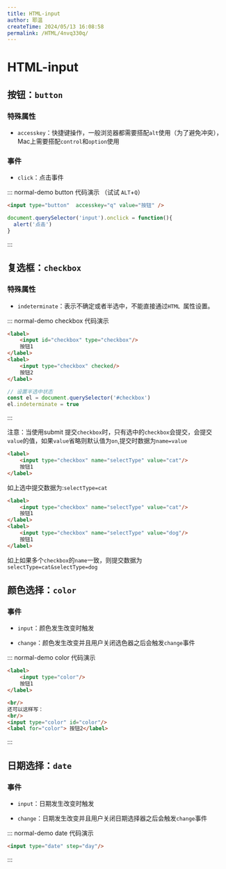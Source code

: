 ```yaml
---
title: HTML-input
author: 耶温
createTime: 2024/05/13 16:08:58
permalink: /HTML/4nvq330q/
---
```

# HTML-input

## 按钮：`button`

### 特殊属性
- `accesskey`：快捷键操作，一般浏览器都需要搭配`alt`使用（为了避免冲突），Mac上需要搭配`control`和`option`使用

### 事件
-   `click`：点击事件

::: normal-demo button 代码演示 （试试 `ALT`+`Q`）

```html
<input type="button"  accesskey="q" value="按钮" />
```
```javascript
document.querySelector('input').onclick = function(){
  alert('点击')
}
```

:::

## 复选框：`checkbox`

### 特殊属性
-   `indeterminate`：表示不确定或者半选中，不能直接通过`HTML `属性设置。

::: normal-demo checkbox 代码演示

```html
<label>
    <input id="checkbox" type="checkbox"/>
    按钮1
</label>
<label>
    <input type="checkbox" checked/>
    按钮2
</label>
```
```js
// 设置半选中状态
const el = document.querySelector('#checkbox')
el.indeterminate = true
```
:::


注意：当使用submit 提交`checkbox`时，只有选中的`checkbox`会提交，会提交`value`的值，如果`value`省略则默认值为`on`,提交时数据为`name=value`

```html
<label>
    <input type="checkbox" name="selectType" value="cat"/>
    按钮1
</label>
```
如上选中提交数据为:`selectType=cat`
```html
<label>
    <input type="checkbox" name="selectType" value="cat"/>
    按钮1
</label>
<label>
    <input type="checkbox" name="selectType" value="dog"/>
    按钮1
</label>
```
如上如果多个`checkbox`的`name`一致，则提交数据为`selectType=cat&selectType=dog`


## 颜色选择：`color`

### 事件

-   `input`：颜色发生改变时触发

-   `change`：颜色发生改变并且用户关闭选色器之后会触发`change`事件


::: normal-demo color 代码演示

```html
<label>
    <input type="color"/>
    按钮1
</label>

<br/>
还可以这样写：
<br/>
<input type="color" id="color"/>
<label for="color"> 按钮2</label>

```
:::

## 日期选择：`date`

### 事件

-   `input`：日期发生改变时触发

-   `change`：日期发生改变并且用户关闭日期选择器之后会触发`change`事件


::: normal-demo date 代码演示

```html
<input type="date" step="day"/>
```
:::